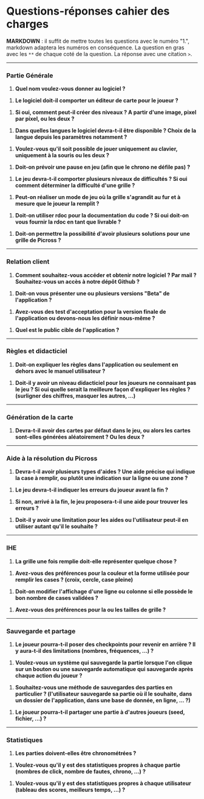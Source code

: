# Questions-réponses cahier des charges

**MARKDOWN** : il suffit de mettre toutes les questions avec le numéro "1.", markdown adaptera les numéros en conséquence.
La question en gras avec les `**` de chaque coté de la question.
La réponse avec une citation `>`.

-----

### Partie Générale

1. **Quel nom voulez-vous donner au logiciel ?**
> 

1. **Le logiciel doit-il comporter un éditeur de carte pour le joueur ?**
> 

1. **Si oui, comment peut-il créer des niveaux ? A partir d'une image, pixel par pixel, ou les deux ?**
> 

1. **Dans quelles langues le logiciel devra-t-il être disponible ? Choix de la langue depuis les paramètres notamment ?**
>

1. **Voulez-vous qu'il soit possible de jouer uniquement au clavier, uniquement à la souris ou les deux ?**
>

1. **Doit-on prévoir une pause en jeu (afin que le chrono ne défile pas) ?**
>

1. **Le jeu devra-t-il comporter plusieurs niveaux de difficultés ? Si oui comment déterminer la difficulté d'une grille ?**
>

1. **Peut-on réaliser un mode de jeu où la grille s'agrandit au fur et à mesure que le joueur la remplit ?**
>

1. **Doit-on utiliser rdoc pour la documentation du code ? Si oui doit-on vous fournir la rdoc en tant que livrable ?**
>

1. **Doit-on permettre la possibilité d'avoir plusieurs solutions pour une grille de Picross ?**
>

-----

### Relation client

1. **Comment souhaitez-vous accéder et obtenir notre logiciel ? Par mail ? Souhaitez-vous un accès à notre dépôt Github ?**
>

1. **Doit-on vous présenter une ou plusieurs versions "Beta" de l'application ?**
>

1. **Avez-vous des test d'acceptation pour la version finale de l'application ou devons-nous les définir nous-même ?**
>

1. **Quel est le public cible de l'application ?**
>

-----

### Règles et didacticiel

1. **Doit-on expliquer les règles dans l'application ou seulement en dehors avec le manuel utilisateur ?**
>

1. **Doit-il y avoir un niveau didacticiel pour les joueurs ne connaisant pas le jeu ? Si oui quelle serait la meilleure façon d'expliquer les règles ? (surligner des chiffres, masquer les autres, ...)**
>

-----

### Génération de la carte

1. **Devra-t-il avoir des cartes par défaut dans le jeu, ou alors les cartes sont-elles générées aléatoirement ? Ou les deux ?**
>

-----

### Aide à la résolution du Picross

1. **Devra-t-il avoir plusieurs types d'aides ? Une aide précise qui indique la case à remplir, ou plutôt une indication sur la ligne ou une zone ?**
>

1. **Le jeu devra-t-il indiquer les erreurs du joueur avant la fin ?**
>

1. **Si non, arrivé à la fin, le jeu proposera-t-il une aide pour trouver les erreurs ?**
>

1.  **Doit-il y avoir une limitation pour les aides ou l'utilisateur peut-il en utiliser autant qu'il le souhaite ?**
>

-----

### IHE

1. **La grille une fois remplie doit-elle représenter quelque chose ?**
>

1. **Avez-vous des préférences pour la couleur et la forme utilisée pour remplir les cases ? (croix, cercle, case pleine)**
>

1. **Doit-on modifier l'affichage d'une ligne ou colonne si elle possède le bon nombre de cases validées ?**
>

1. **Avez-vous des préférences pour la ou les tailles de grille ?**
>

-----

### Sauvegarde et partage


1. **Le joueur pourra-t-il poser des checkpoints pour revenir en arrière ? Il y aura-t-il des limitations (nombres, fréquences, ...) ?**
>

1. **Voulez-vous un système qui sauvegarde la partie lorsque l'on clique sur un bouton ou une sauvegarde automatique qui sauvegarde après chaque action du joueur ?**
>

1. **Souhaitez-vous une méthode de sauvegardes des parties en particulier ? (l'utilisateur sauvegarde sa partie où il le souhaite, dans un dossier de l'application, dans une base de donnée, en ligne, ... ?)**
>

1. **Le joueur pourra-t-il partager une partie à d'autres joueurs (seed, fichier, ...) ?**
>

-----

### Statistiques

1. **Les parties doivent-elles être chronométrées ?**
> 

1. **Voulez-vous qu'il y est des statistiques propres à chaque partie (nombres de click, nombre de fautes, chrono, ...) ?**
>

1. **Voulez-vous qu'il y est des statistiques propres à chaque utilisateur (tableau des scores, meilleurs temps, ...) ?**
>

